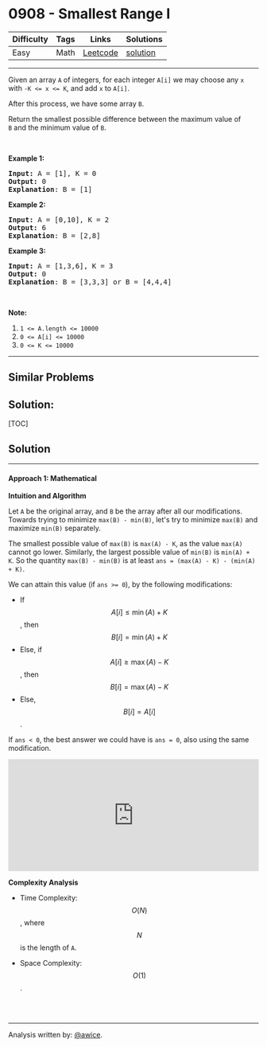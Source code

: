 # 0908 - Smallest Range I

Difficulty  | Tags | Links | Solutions
----------- | ---- | ----- | -----
Easy | Math | [Leetcode](https://leetcode.com/problems/smallest-range-i) | [solution](https://leetcode.com/problems/smallest-range-i/solution/)


-----------

<p>Given an array <code>A</code> of integers, for each integer <code>A[i]</code> we may choose any <code>x</code> with <code>-K &lt;= x &lt;= K</code>, and add <code>x</code> to <code>A[i]</code>.</p>

<p>After this process, we have some array <code>B</code>.</p>

<p>Return the smallest possible difference between the maximum value of <code>B</code>&nbsp;and the minimum value of <code>B</code>.</p>

<p>&nbsp;</p>

<ol>
</ol>

<div>
<p><strong>Example 1:</strong></p>

<pre>
<strong>Input: </strong>A = <span id="example-input-1-1">[1]</span>, K = <span id="example-input-1-2">0</span>
<strong>Output: </strong><span id="example-output-1">0
<strong>Explanation</strong>: B = [1]</span>
</pre>

<div>
<p><strong>Example 2:</strong></p>

<pre>
<strong>Input: </strong>A = <span id="example-input-2-1">[0,10]</span>, K = <span id="example-input-2-2">2</span>
<strong>Output: </strong><span id="example-output-2">6
</span><span id="example-output-1"><strong>Explanation</strong>: B = [2,8]</span>
</pre>

<div>
<p><strong>Example 3:</strong></p>

<pre>
<strong>Input: </strong>A = <span id="example-input-3-1">[1,3,6]</span>, K = <span id="example-input-3-2">3</span>
<strong>Output: </strong><span id="example-output-3">0
</span><span id="example-output-1"><strong>Explanation</strong>: B = [3,3,3] or B = [4,4,4]</span>
</pre>

<p>&nbsp;</p>

<p><strong>Note:</strong></p>

<ol>
	<li><code>1 &lt;= A.length &lt;= 10000</code></li>
	<li><code>0 &lt;= A[i] &lt;= 10000</code></li>
	<li><code>0 &lt;= K &lt;= 10000</code></li>
</ol>
</div>
</div>
</div>

-----------


## Similar Problems




## Solution:

[TOC]

## Solution
---
#### Approach 1: Mathematical

**Intuition and Algorithm**

Let `A` be the original array, and `B` be the array after all our modifications.  Towards trying to minimize `max(B) - min(B)`, let's try to minimize `max(B)` and maximize `min(B)` separately.

The smallest possible value of `max(B)` is `max(A) - K`, as the value `max(A)` cannot go lower.  Similarly, the largest possible value of `min(B)` is `min(A) + K`.  So the quantity `max(B) - min(B)` is at least `ans = (max(A) - K) - (min(A) + K)`.

We can attain this value (if `ans >= 0`), by the following modifications:

* If $$A[i] \leq \min(A) + K$$, then $$B[i] = \min(A) + K$$
* Else, if $$A[i] \geq \max(A) - K$$, then $$B[i] = \max(A) - K$$
* Else, $$B[i] = A[i]$$.

If `ans < 0`, the best answer we could have is `ans = 0`, also using the same modification.

<iframe src="https://leetcode.com/playground/hn3nSh7u/shared" frameBorder="0" width="100%" height="225" name="hn3nSh7u"></iframe>

**Complexity Analysis**

* Time Complexity:  $$O(N)$$, where $$N$$ is the length of `A`.

* Space Complexity:  $$O(1)$$.
<br />
<br />


---

Analysis written by: [@awice](https://leetcode.com/awice).
